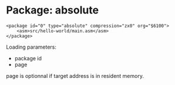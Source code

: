 # Package: absolute

    <package id="0" type="absolute" compression="zx0" org="$6100">
        <asm>src/hello-world/main.asm</asm>
    </package>

Loading parameters:
- package id
- page

page is optionnal if target address is in resident memory.


